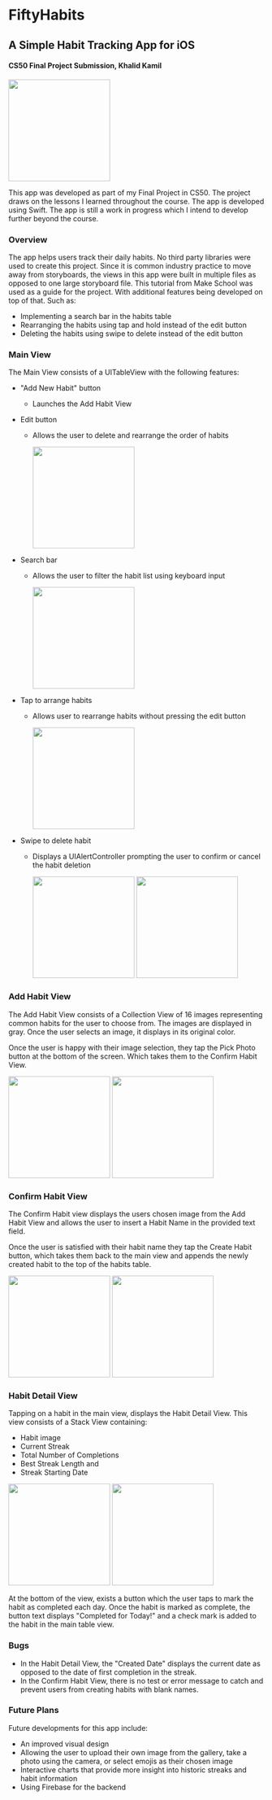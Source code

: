 # FiftyHabits

## A Simple Habit Tracking App for iOS

#### CS50 Final Project Submission, Khalid Kamil

<img src="https://github.com/khalid-kamil/FiftyHabits/blob/main/images/main-view.PNG" width="200" raw=true>

This app was developed as part of my Final Project in CS50. The project draws on the lessons I learned throughout the course. The app is developed using Swift. The app is still a work in progress which I intend to develop further beyond the course.

### **Overview**

The app helps users track their daily habits. No third party libraries were used to create this project. Since it is common industry practice to move away from storyboards, the views in this app were built in multiple files as opposed to one large storyboard file. This tutorial from Make School was used as a guide for the project. With additional features being developed on top of that. Such as:

- Implementing a search bar in the habits table
- Rearranging the habits using tap and hold instead of the edit button
- Deleting the habits using swipe to delete instead of the edit button

### **Main View**

The Main View consists of a UITableView with the following features:

- "Add New Habit" button

  - Launches the Add Habit View

- Edit button

  - Allows the user to delete and rearrange the order of habits

    <img src="https://github.com/khalid-kamil/FiftyHabits/blob/main/images/main-view-edit.PNG" width="200">

- Search bar

  - Allows the user to filter the habit list using keyboard input

    <img src="https://github.com/khalid-kamil/FiftyHabits/blob/main/images/main-view-search.PNG" width="200">

- Tap to arrange habits

  - Allows user to rearrange habits without pressing the edit button

    <img src="https://github.com/khalid-kamil/FiftyHabits/blob/main/images/main-view-tap-arrange.PNG" width="200">

- Swipe to delete habit

  - Displays a UIAlertController prompting the user to confirm or cancel the habit deletion

    <img src="https://github.com/khalid-kamil/FiftyHabits/blob/main/images/main-view-delete.PNG" width="200">
    <img src="https://github.com/khalid-kamil/FiftyHabits/blob/main/images/main-view-delete-confirm.PNG" width="200">

### **Add Habit View**

The Add Habit View consists of a Collection View of 16 images representing common habits for the user to choose from. The images are displayed in gray. Once the user selects an image, it displays in its original color.

Once the user is happy with their image selection, they tap the Pick Photo button at the bottom of the screen. Which takes them to the Confirm Habit View.

<img src="https://github.com/khalid-kamil/FiftyHabits/blob/main/images/habit-creation.PNG" width="200">
<img src="https://github.com/khalid-kamil/FiftyHabits/blob/main/images/habit-creation-selected.PNG" width="200">

### **Confirm Habit View**

The Confirm Habit view displays the users chosen image from the Add Habit View and allows the user to insert a Habit Name in the provided text field.

Once the user is satisfied with their habit name they tap the Create Habit button, which takes them back to the main view and appends the newly created habit to the top of the habits table.

<img src="https://github.com/khalid-kamil/FiftyHabits/blob/main/images/habit-confirm-input.PNG" width="200">
<img src="https://github.com/khalid-kamil/FiftyHabits/blob/main/images/habit-confirm-input2.PNG" width="200">

### **Habit Detail View**

Tapping on a habit in the main view, displays the Habit Detail View. This view consists of a Stack View containing:

- Habit image
- Current Streak
- Total Number of Completions
- Best Streak Length and
- Streak Starting Date

<img src="https://github.com/khalid-kamil/FiftyHabits/blob/main/images/habit-detail.PNG" width="200">
<img src="https://github.com/khalid-kamil/FiftyHabits/blob/main/images/habit-detail2.PNG" width="200">

At the bottom of the view, exists a button which the user taps to mark the habit as completed each day. Once the habit is marked as complete, the button text displays "Completed for Today!" and a check mark is added to the habit in the main table view.

### **Bugs**

- In the Habit Detail View, the "Created Date" displays the current date as opposed to the date of first completion in the streak.
- In the Confirm Habit View, there is no test or error message to catch and prevent users from creating habits with blank names.

### **Future Plans**

Future developments for this app include:

- An improved visual design
- Allowing the user to upload their own image from the gallery, take a photo using the camera, or select emojis as their chosen image
- Interactive charts that provide more insight into historic streaks and habit information
- Using Firebase for the backend
